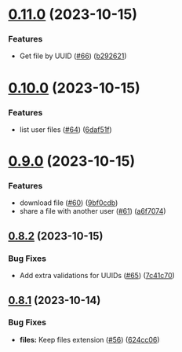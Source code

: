 # [0.11.0](https://github.com/hawks-atlanta/proxy-python/compare/v0.10.0...v0.11.0) (2023-10-15)


### Features

* Get file by UUID ([#66](https://github.com/hawks-atlanta/proxy-python/issues/66)) ([b292621](https://github.com/hawks-atlanta/proxy-python/commit/b2926217b2e4cc03ea59525e1f59c0f2167b6791))



# [0.10.0](https://github.com/hawks-atlanta/proxy-python/compare/v0.9.0...v0.10.0) (2023-10-15)


### Features

* list user files ([#64](https://github.com/hawks-atlanta/proxy-python/issues/64)) ([6daf51f](https://github.com/hawks-atlanta/proxy-python/commit/6daf51f7860e49bdd5d48c2878a525e14bb08c9a))



# [0.9.0](https://github.com/hawks-atlanta/proxy-python/compare/v0.8.2...v0.9.0) (2023-10-15)


### Features

* download file ([#60](https://github.com/hawks-atlanta/proxy-python/issues/60)) ([9bf0cdb](https://github.com/hawks-atlanta/proxy-python/commit/9bf0cdb8b7d4901fdcad1991c4a88766bf1a3bf2))
* share a file with another user ([#61](https://github.com/hawks-atlanta/proxy-python/issues/61)) ([a6f7074](https://github.com/hawks-atlanta/proxy-python/commit/a6f7074c3e69edda8bc3c91c370b917c14cc3cc6))



## [0.8.2](https://github.com/hawks-atlanta/proxy-python/compare/v0.8.1...v0.8.2) (2023-10-15)


### Bug Fixes

* Add extra validations for UUIDs ([#65](https://github.com/hawks-atlanta/proxy-python/issues/65)) ([7c41c70](https://github.com/hawks-atlanta/proxy-python/commit/7c41c70445858a3e46e162d59692605375a2ec42))



## [0.8.1](https://github.com/hawks-atlanta/proxy-python/compare/v0.8.0...v0.8.1) (2023-10-14)


### Bug Fixes

* **files:** Keep files extension ([#56](https://github.com/hawks-atlanta/proxy-python/issues/56)) ([624cc06](https://github.com/hawks-atlanta/proxy-python/commit/624cc06af6443602bc9b946c8fc7ee5376dbea2c))



